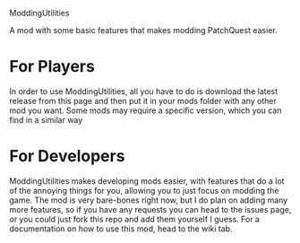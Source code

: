 ModdingUtilities

A mod with some basic features that makes modding PatchQuest easier.

# For Players
In order to use ModdingUtilities, all you have to do is download the latest release from this page and then put it in your mods folder with any other mod you want. Some mods may require a specific version, which you can find in a similar way
# For Developers
ModdingUtilities makes developing mods easier, with features that do a lot of the annoying things for you, allowing you to just focus on modding the game. The mod is very bare-bones right now, but I do plan on adding many more features, so if you have any requests you can head to the issues page, or you could just fork this repo and add them yourself I guess. For a documentation on how to use this mod, head to the wiki tab.
